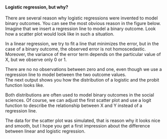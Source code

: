 #### Logistic regression, but why?

There are several reason why logistic regressions were invented to model binary outcomes. 
You can see the most obvious reason in the figure below. Imagine that we insert a regression line to model a binary outcome. 
Look how a scatter plot would look like in such a situation.

In a linear regression, we try to fit a line that minimizes the error, but in the case of a binary outcome, the observed error is not homoscedastic.
 Moreover, the variance of the error term depends on the particular value of X, but we observe only 0 or 1. 
 
 There are no no observations between zero and one, even though we use a regression line to model between the two outcome values.  
 The next output shows you how the distribution of a logistic and the probit function looks like.

Both distributions are often used to model binary outcomes in the social sciences. 
Of course, we can adjust the first scatter plot and use a logit function to describe the relationship between X and Y instead of a regression line.

The data for the scatter plot was simulated, that is reason why it looks nice and smooth,
 but I hope you get a first impression about the difference between linear and logistic regression.
 
 
